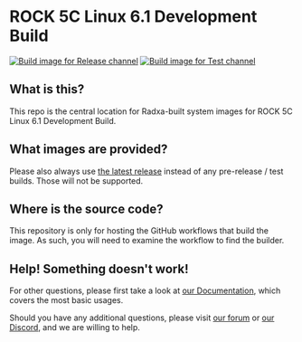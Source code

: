 # ROCK 5C Linux 6.1 Development Build
[![Build image for Release channel](https://github.com/radxa-build/rock-5c-6_1/actions/workflows/build.yaml/badge.svg)](https://github.com/radxa-build/rock-5c-6_1/actions/workflows/build.yaml) [![Build image for Test channel](https://github.com/radxa-build/rock-5c-6_1/actions/workflows/test.yaml/badge.svg)](https://github.com/radxa-build/rock-5c-6_1/actions/workflows/test.yaml)

## What is this?

This repo is the central location for Radxa-built system images for ROCK 5C Linux 6.1 Development Build.

## What images are provided?

Please also always use [the latest release](https://github.com/radxa-build/rock-5c-6_1/releases/latest) instead of any pre-release / test builds. Those will not be supported.

## Where is the source code?

This repository is only for hosting the GitHub workflows that build the image. As such, you will need to examine the workflow to find the builder.

## Help! Something doesn't work!

For other questions, please first take a look at [our Documentation](https://docs.radxa.com), which covers the most basic usages.

Should you have any additional questions, please visit [our forum](https://forum.radxa.com/) or [our Discord](https://rock.sh/go), and we are willing to help.
